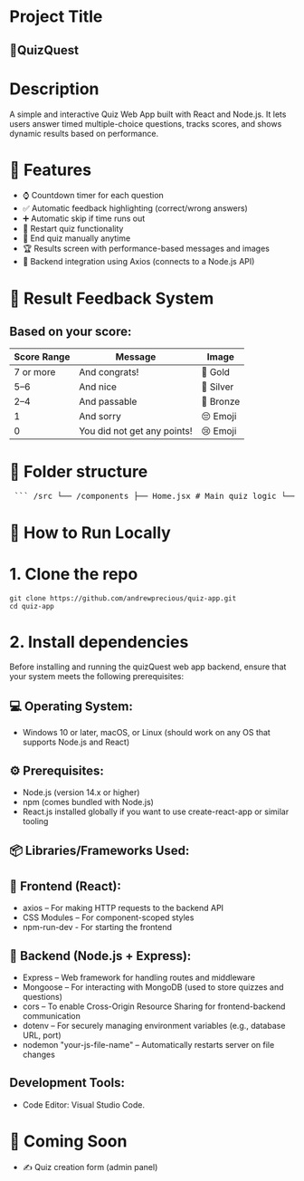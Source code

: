 # Project Title
## 🧠QuizQuest
# Description
A simple and interactive Quiz Web App built with React and Node.js. It lets users answer timed multiple-choice questions, tracks scores, and shows dynamic results based on performance.

# 🚀 Features
- ⌚ Countdown timer for each question
- ✅ Automatic feedback highlighting (correct/wrong answers)
- ➕ Automatic skip if time runs out
- 🔁 Restart quiz functionality
- 🎯  End quiz manually anytime
- 🏆 Results screen with performance-based messages and images
- 📡 Backend integration using Axios (connects to a Node.js API)

# 📸 Result Feedback System
## Based on your score:

| Score Range | Message                     | Image      |
|-------------|-----------------------------|------------|
| 7 or more   | And congrats!               | 🥇 Gold    |
| 5–6         | And nice                    | 🥈 Silver  |
| 2–4         | And passable                | 🥉 Bronze  |
| 1           | And sorry                   | 😔 Emoji   |
| 0           | You did not get any points! | 😢 Emoji   |


# 📁 Folder structure
<pre> ``` /src └── /components ├── Home.jsx # Main quiz logic └── home.module.css ├── App.jsx └── App.module.css ``` </pre>

# 🧪 How to Run Locally
#  1. Clone the repo 
```
git clone https://github.com/andrewprecious/quiz-app.git
cd quiz-app
```
# 2. Install dependencies
Before installing and running the quizQuest web app backend, ensure that your system meets the following prerequisites:
## 💻 Operating System:
- Windows 10 or later, macOS, or Linux (should work on any OS that supports Node.js and React)
  
## ⚙ Prerequisites:
- Node.js (version 14.x or higher)
- npm (comes bundled with Node.js)
- React.js installed globally if you want to use create-react-app or similar tooling
  
## 📦 Libraries/Frameworks Used:
## 🔹 Frontend (React):
- axios – For making HTTP requests to the backend API
- CSS Modules – For component-scoped styles
- npm-run-dev - For starting the frontend

## 🔹 Backend (Node.js + Express):
- Express – Web framework for handling routes and middleware
- Mongoose – For interacting with MongoDB (used to store quizzes and questions)
- cors – To enable Cross-Origin Resource Sharing for frontend-backend communication
- dotenv – For securely managing environment variables (e.g., database URL, port)
- nodemon "your-js-file-name" – Automatically restarts server on file changes

## Development Tools:
- Code Editor: Visual Studio Code.

# 📌 Coming Soon
- ✍️ Quiz creation form (admin panel)










